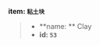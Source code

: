 <!-- BEGIN_AUTOGEN: do NOT edit in this block -->

**item: `粘土块`**

> * **name: ** Clay
> * **id: `53`**

<!-- END_AUTOGEN-->
